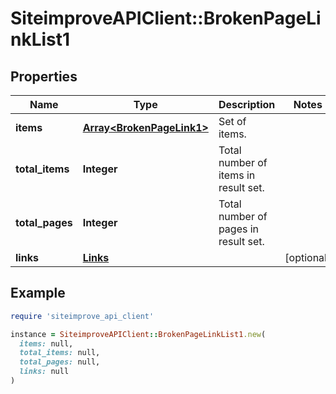 # SiteimproveAPIClient::BrokenPageLinkList1

## Properties

| Name | Type | Description | Notes |
| ---- | ---- | ----------- | ----- |
| **items** | [**Array&lt;BrokenPageLink1&gt;**](BrokenPageLink1.md) | Set of items. |  |
| **total_items** | **Integer** | Total number of items in result set. |  |
| **total_pages** | **Integer** | Total number of pages in result set. |  |
| **links** | [**Links**](Links.md) |  | [optional] |

## Example

```ruby
require 'siteimprove_api_client'

instance = SiteimproveAPIClient::BrokenPageLinkList1.new(
  items: null,
  total_items: null,
  total_pages: null,
  links: null
)
```


